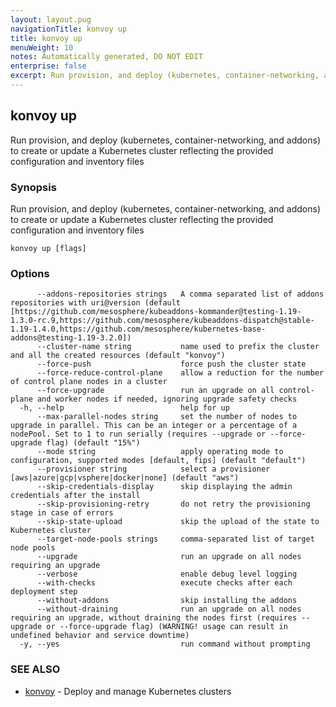 ```yaml
---
layout: layout.pug
navigationTitle: konvoy up
title: konvoy up
menuWeight: 10
notes: Automatically generated, DO NOT EDIT
enterprise: false
excerpt: Run provision, and deploy (kubernetes, container-networking, and addons) to create or update a Kubernetes cluster reflecting the provided configuration and inventory files
---
```


## konvoy up

Run provision, and deploy (kubernetes, container-networking, and addons) to create or update a Kubernetes cluster reflecting the provided configuration and inventory files

### Synopsis

Run provision, and deploy (kubernetes, container-networking, and addons) to create or update a Kubernetes cluster reflecting the provided configuration and inventory files

```
konvoy up [flags]
```

### Options

```
      --addons-repositories strings   A comma separated list of addons repositories with uri@version (default [https://github.com/mesosphere/kubeaddons-kommander@testing-1.19-1.3.0-rc.9,https://github.com/mesosphere/kubeaddons-dispatch@stable-1.19-1.4.0,https://github.com/mesosphere/kubernetes-base-addons@testing-1.19-3.2.0])
      --cluster-name string           name used to prefix the cluster and all the created resources (default "konvoy")
      --force-push                    force push the cluster state
      --force-reduce-control-plane    allow a reduction for the number of control plane nodes in a cluster
      --force-upgrade                 run an upgrade on all control-plane and worker nodes if needed, ignoring upgrade safety checks
  -h, --help                          help for up
      --max-parallel-nodes string     set the number of nodes to upgrade in parallel. This can be an integer or a percentage of a nodePool. Set to 1 to run serially (requires --upgrade or --force-upgrade flag) (default "15%")
      --mode string                   apply operating mode to configuration, supported modes [default, fips] (default "default")
      --provisioner string            select a provisioner [aws|azure|gcp|vsphere|docker|none] (default "aws")
      --skip-credentials-display      skip displaying the admin credentials after the install
      --skip-provisioning-retry       do not retry the provisioning stage in case of errors
      --skip-state-upload             skip the upload of the state to Kubernetes cluster
      --target-node-pools strings     comma-separated list of target node pools
      --upgrade                       run an upgrade on all nodes requiring an upgrade
      --verbose                       enable debug level logging
      --with-checks                   execute checks after each deployment step
      --without-addons                skip installing the addons
      --without-draining              run an upgrade on all nodes requiring an upgrade, without draining the nodes first (requires --upgrade or --force-upgrade flag) (WARNING! usage can result in undefined behavior and service downtime)
  -y, --yes                           run command without prompting
```

### SEE ALSO

* [konvoy](../)	 - Deploy and manage Kubernetes clusters
